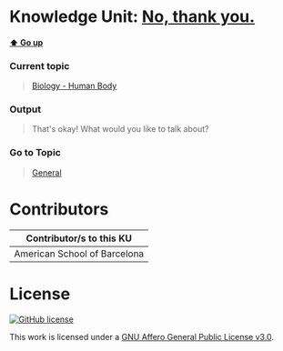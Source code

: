 # Knowledge Unit: [No, thank you.](../../knowledge_units/biology-human-body/no-thank-you.md)

#### [:arrow_up: Go up](../../topics/biology-human-body.md)
### Current topic
> [Biology - Human Body](../../topics/biology-human-body.md)
### Output
> That&#039;s okay! What would you like to talk about?
### Go to Topic
> [General](../../topics/general.md)


# Contributors

| Contributor/s to this KU |
| - | 
| American School of Barcelona |

# License
[![GitHub license](https://img.shields.io/github/license/inbrainz/cerebro)](https://github.com/inbrainz/cerebro/blob/master/LICENSE)

This work is licensed under a [GNU Affero General Public License v3.0](https://www.gnu.org/licenses/agpl-3.0.txt).